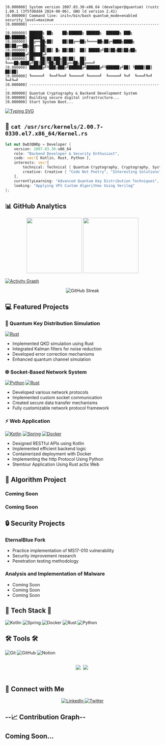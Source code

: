 <!-- Header -->
```ascii
[0.000000] System version 2007.03.30-x86_64 (developer@quantum) (rustc 1.80.1 (3f5fd8dd4 2024-08-06), GNU ld version 2.41)
[0.000000] Command line: init=/bin/bash quantum_mode=enabled security_level=maximum
[0.000000] ------------------------------------------------------------
[0.000000] ██████╗ ██╗    ██╗██████╗ ██████╗  ██████╗ ███╗   ██╗██████╗ ██████╗ 
[0.000000] ██╔══██╗██║    ██║██╔══██╗╚════██╗██╔═████╗████╗  ██║██╔══██╗██╔══██╗
[0.000000] ██║  ██║██║ █╗ ██║██║  ██║ █████╔╝██║██╔██║██╔██╗ ██║██████╔╝██████╔╝
[0.000000] ██║  ██║██║███╗██║██║  ██║ ╚═══██╗████╔╝██║██║╚██╗██║██╔══██╗██╔═══╝ 
[0.000000] ██████╔╝╚███╔███╔╝██████╔╝██████╔╝╚██████╔╝██║ ╚████║██║  ██║██║     
[0.000000] ╚═════╝  ╚══╝╚══╝ ╚═════╝ ╚═════╝  ╚═════╝ ╚═╝  ╚═══╝╚═╝  ╚═╝╚═╝     
[0.000000] ------------------------------------------------------------
[0.000000] Quantum Cryptography & Backend Development System
[0.000000] Building secure digital infrastructure...
[0.000000] Start System Boot...
```
<!--![header](https://capsule-render.vercel.app/api?type=waving&height=250&color=0:000000,50:4B0082,100:9400D3&text=Backend%20Development&fontAlign=50&fontAlignY=35&desc=Crafting%20Secure%20Digital%20Solutions&descAlign=50&descAlignY=55&fontColor=ffffff&stroke=ffffff&strokeWidth=2)-->


<!-- Introduction Typing Effect -->
[![Typing SVG](https://readme-typing-svg.demolab.com?font=IBM+Plex+Mono&weight=500&size=20&duration=2000&pause=300&color=36BCF7&vCenter=true&multiline=true&random=false&width=1000&height=230&lines=%5B2007.03.30+00:00:01%5D+[+Initialize+]+>+Loading+Operator+System:+3QNRpDwD-x86_64...;%5B2007.03.30+00:00:02%5D+[+SUCCESS+]+>+Development+Operator+System+Kernel+loaded;%5B2007.03.30+00:00:03%5D+[+INFO+]+>+Primary+skills+activated:+Kotlin%2C+Rust%2C+Python;%5B2007.03.30+00:00:04%5D+[+INFO+]+>+Security+System+Implementation:+IN_PROGRES;%5B2007.03.30+00:00:05%5D+[+INFO+]+>+Quantum+protocols+initialized...;%5B2007.03.30+00:00:06%5D+[+STATUS+]+>+Cryptography+Modules:+Deployment;%5B2007.03.30+00:00:07%5D+[+PROJECT+]+>+Deploying+VFS+Custom+Algorithms+with+Verilog;%5B2007.03.30+00:00:08%5D+[+SYSTEM+]+>+All+Modules+Activated,+System+Online)](https://git.io/typing-svg)

## 📄 `cat /usr/src/kernels/2.00.7-0330.el7.x86_64/Kernel.rs`
```Rust
let mut DwD3QNRp = Developer {
    version: 2007.03.30-x86_64
    role: "Backend Developer & Security Enthusiast",
    code: vec![ Kotlin, Rust, Python ],
    interests: vec![
        technical: Technical { Quantum Cryptography, Cryptography, System, Algorithms, Backend, Socket, Network Security },
        creative: Creative { "Code Not Poetry", "Interesting Solutions", "Innovation" }
    ],
    currentlyLearning: "Advanced Quantum Key Distribution Techniques",
    looking: "Applying VFS Custom Algorithms Using Verilog"
};
```

## 📊 GitHub Analytics
<p align="center">
  <img height="180em" src="https://github-readme-stats.vercel.app/api?username=3QNRpDwD&show_icons=true&theme=radical"/>
  <img height="180em" src="https://github-readme-stats.vercel.app/api/top-langs/?username=3QNRpDwD&layout=compact&theme=radical"/>
</p>

<!-- GitHub Activity Graph -->
[![Activity Graph](https://github-readme-activity-graph.vercel.app/graph?username=3QNRpDwD&theme=tokyo-night)](https://github.com/ashutosh00710/github-readme-activity-graph)

<!-- GitHub Streak Stats -->
<p align="center">
  <img src="https://github-readme-streak-stats.herokuapp.com/?user=3QNRpDwD&theme=radical" alt="GitHub Streak"/>
</p>

## 💻 Featured Projects

### 🔐 Quantum Key Distribution Simulation
[![Rust](https://img.shields.io/badge/Rust-000000?style=for-the-badge&logo=rust&logoColor=white)](https://www.rust-lang.org/)
- Implemented QKD simulation using Rust
- Integrated Kalman filters for noise reduction
- Developed error correction mechanisms
- Enhanced quantum channel simulation

### 🌐 Socket-Based Network System
[![Python](https://img.shields.io/badge/Python-14354C?style=for-the-badge&logo=python&logoColor=white)](https://www.python.org/)
[![Rust](https://img.shields.io/badge/Rust-000000?style=for-the-badge&logo=rust&logoColor=white)](https://www.rust-lang.org/)
- Developed various network protocols
- Implemented custom socket communication
- Created secure data transfer mechanisms
- Fully customizable network protocol framework

### ⚡ Web Application
[![Kotlin](https://img.shields.io/badge/Kotlin-0095D5?&style=for-the-badge&logo=kotlin&logoColor=white)](https://kotlinlang.org/)
[![Spring](https://img.shields.io/badge/Spring-6DB33F?style=for-the-badge&logo=spring&logoColor=white)](https://spring.io/)
[![Docker](https://img.shields.io/badge/Docker-2CA5E0?style=for-the-badge&logo=docker&logoColor=white)](https://www.docker.com/)
- Designed RESTful APIs using Kotlin
- Implemented efficient backend logic
- Containerized deployment with Docker
- Implementing the http Protocol Using Python
- Stemtour Application Using Rust actix Web

## 🔧 Algorithm Project

### Coming Soon

### Coming Soon

## 🔒 Security Projects

### EternalBlue Fork
- Practice implementation of MS17-010 vulnerability
- Security improvement research
- Penetration testing methodology

### Analysis and Implementation of Malware
- Coming Soon
- Coming Soon
- Coming Soon

## 🚀 Tech Stack 🚀
![Kotlin](https://img.shields.io/badge/Kotlin-0095D5?&style=for-the-badge&logo=kotlin&logoColor=white)
![Spring](https://img.shields.io/badge/Spring-6DB33F?style=for-the-badge&logo=spring&logoColor=white)
![Docker](https://img.shields.io/badge/Docker-2CA5E0?style=for-the-badge&logo=docker&logoColor=white)
![Rust](https://img.shields.io/badge/Rust-000000?style=for-the-badge&logo=rust&logoColor=white)
![Python](https://img.shields.io/badge/Python-14354C?style=for-the-badge&logo=python&logoColor=white)



## 🛠 Tools 🛠
![Git](https://img.shields.io/badge/git-F05033.svg?style=for-the-badge&logo=git&logoColor=white)
![GitHub](https://img.shields.io/badge/github-181717.svg?style=for-the-badge&logo=github&logoColor=white)
![Notion](https://img.shields.io/badge/Notion-F3F3F3.svg?style=for-the-badge&logo=notion&logoColor=black)

<br>

<div align="center">
    <img src="https://img.shields.io/badge/VSCode-2C2C32.svg?style=for-the-badge&logo=visual-studio-code&logoColor=22ABF3" />&nbsp
    <img src="https://img.shields.io/badge/IntelliJ-2C2C32.svg?style=for-the-badge&logo=IntelliJ&logoColor=F37726" />&nbsp
<!--   <img src="https://img.shields.io/badge/Colab-2C2C32.svg?style=for-the-badge&logo=googlecolab&logoColor=F9AB00" />&nbsp -->
</div>

<br>

## 🤝 Connect with Me
<p align="center">
  <a href="https://linkedin.com/in/YourLinkedIn">
    <img src="https://img.shields.io/badge/LinkedIn-0077B5?style=for-the-badge&logo=linkedin&logoColor=white" alt="LinkedIn"/>
  </a>
  <a href="https://twitter.com/YourTwitter">
    <img src="https://img.shields.io/badge/Twitter-1DA1F2?style=for-the-badge&logo=twitter&logoColor=white" alt="Twitter"/>
  </a>
</p>

## --📈 Contribution Graph--


## Coming Soon...
